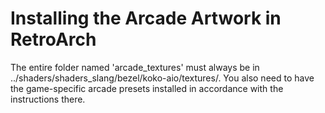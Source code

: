 # Installing the Arcade Artwork in RetroArch

The entire folder named 'arcade_textures' must always be in ../shaders/shaders_slang/bezel/koko-aio/textures/.
You also need to have the game-specific arcade presets installed in accordance with the instructions there.<br>

